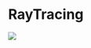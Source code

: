 # RayTracing
<img src="https://user-images.githubusercontent.com/93406483/228660372-11da14e8-75be-4a74-b807-f3b17204c4ef.png">
